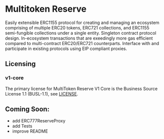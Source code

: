 # Multitoken Reserve

Easily extensible ERC1155 protocol for creating and managing an ecosystem comprising of multiple ERC20 tokens, ERC721 collections, and ERC1155 semi-fungible collections under a single entity.
Singleton contract protocol design.
In-ecosystem transactions that are exeedingly more gas efficient compared to multi-contract ERC20/ERC721 counterparts.
Interface with and participate in existing protocols using EIP compliant proxies.

## Licensing
### v1-core
The primary license for MultiToken Reserve V1 Core is the Business Source License 1.1 (BUSL-1.1), see [LICENSE](https://github.com/DerekJLeong/multitoken-reserve/blob/main/contracts/v1-core/LICENSE).

## Coming Soon:
- add ERC777ReserveProxy
- add Tests
- improve README
